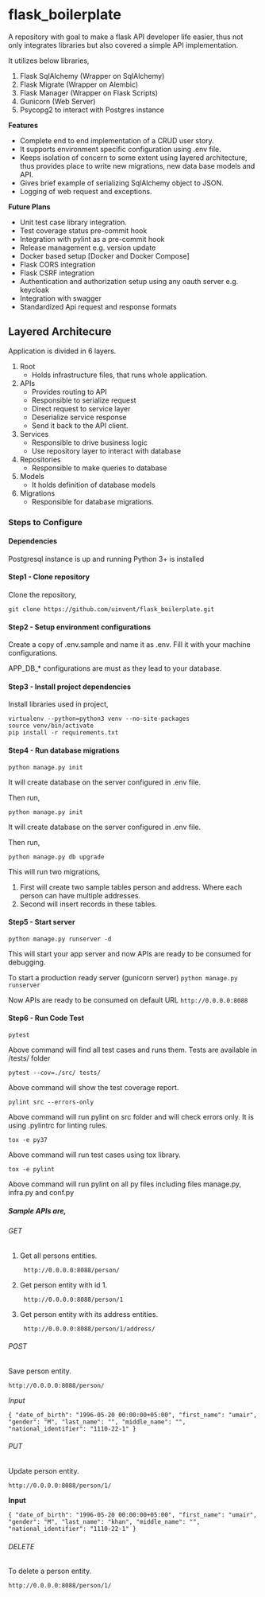# flask_boilerplate
A repository with goal to make a flask API developer life easier, thus not only integrates libraries but also covered a simple API implementation.

It utilizes below libraries,
1. Flask SqlAlchemy (Wrapper on SqlAlchemy)
2. Flask Migrate (Wrapper on Alembic)
3. Flask Manager (Wrapper on Flask Scripts)
4. Gunicorn (Web Server)
5. Psycopg2 to interact with Postgres instance

**Features**
- Complete end to end implementation of a CRUD user story.
- It supports environment specific configuration using .env file.
- Keeps isolation of concern to some extent using layered architecture, thus provides place to write new migrations, new data base models and API.
- Gives brief example of serializing SqlAlchemy object to JSON.
- Logging of web request and exceptions.

**Future Plans**
- Unit test case library integration.
- Test coverage status pre-commit hook
- Integration with pylint as a pre-commit hook
- Release management e.g. version update
- Docker based setup [Docker and Docker Compose]
- Flask CORS integration
- Flask CSRF integration
- Authentication and authorization setup using any oauth server e.g. keycloak
- Integration with swagger
- Standardized Api request and response formats

## Layered Architecure
Application is divided in 6 layers.

1. Root
    - Holds infrastructure files, that runs whole application.
2. APIs 
    - Provides routing to API
    - Responsible to serialize request
    - Direct request to service layer
    - Deserialize service response
    - Send it back to the API client.
3. Services
    - Responsible to drive business logic
    - Use repository layer to interact with database
4. Repositories
    - Responsible to make queries to database 
5. Models
    - It holds definition of database models
6. Migrations
    - Responsible for database migrations.

### Steps to Configure

#### Dependencies
Postgresql instance is up and running
Python 3+ is installed

#### Step1 - Clone repository
Clone the repository,

```git clone https://github.com/uinvent/flask_boilerplate.git```

#### Step2 - Setup environment configurations
Create a copy of .env.sample and name it as .env. Fill it with your machine configurations.

APP_DB_* configurations are must as they lead to your database. 

#### Step3 - Install project dependencies
Install libraries used in project,

```
virtualenv --python=python3 venv --no-site-packages
source venv/bin/activate
pip install -r requirements.txt
```


#### Step4 - Run database migrations
 
 `python manage.py init`  
 
It will create database on the server configured in .env file. 
  
Then run, 
 
 `python manage.py init`  
 
It will create database on the server configured in .env file. 
  
Then run, 
 
`python manage.py db upgrade`

This will run two migrations,
 1. First will create two sample tables person and address. Where each person can have multiple addresses.
 2. Second will insert records in these tables.

#### Step5 - Start server

`python manage.py runserver -d`

This will start your app server and now APIs are ready to be consumed for debugging.

To start a production ready server (gunicorn server) `python manage.py runserver`

Now APIs are ready to be consumed on default URL `http://0.0.0.0:8088` 

#### Step6 - Run Code Test

`pytest`

Above command will find all test cases and runs them. Tests are available in /tests/ folder

`pytest --cov=./src/ tests/`

Above command will show the test coverage report.

`pylint src --errors-only`

Above command will run pylint on src folder and will check errors only.  It is using .pylintrc for linting rules.

`tox -e py37`

Above command will run test cases using tox library. 

`tox -e pylint`

Above command will run pylint on all py files including files manage.py, infra.py and conf.py


##### Sample APIs are,
###### GET
1. Get all persons entities.

        http://0.0.0.0:8088/person/
2. Get person entity with id 1.
    
        http://0.0.0.0:8088/person/1
3. Get person entity with its address entities.

        http://0.0.0.0:8088/person/1/address/

###### POST
Save person entity.

    http://0.0.0.0:8088/person/


*Input*

`{
    "date_of_birth": "1996-05-20 00:00:00+05:00",
    "first_name": "umair",
    "gender": "M",
    "last_name": "",
    "middle_name": "",
    "national_identifier": "1110-22-1"
}`

###### PUT
Update person entity.
        
    http://0.0.0.0:8088/person/1/

**Input**

`{
    "date_of_birth": "1996-05-20 00:00:00+05:00",
    "first_name": "umair",
    "gender": "M",
    "last_name": "khan",
    "middle_name": "",
    "national_identifier": "1110-22-1"
}`

###### DELETE
To delete a person entity.
        
    http://0.0.0.0:8088/person/1/


